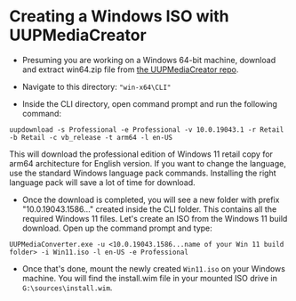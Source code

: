 # Creating a Windows ISO with UUPMediaCreator

- Presuming you are working on a Windows 64-bit machine, download and extract win64.zip file from [the UUPMediaCreator repo](https://github.com/gus33000/UUPMediaCreator). 
- Navigate to this directory: `"win-x64\CLI" `

-  Inside the CLI directory, open command prompt and run the following command:

```
uupdownload -s Professional -e Professional -v 10.0.19043.1 -r Retail -b Retail -c vb_release -t arm64 -l en-US
```

This will download the professional edition of Windows 11 retail copy for arm64 architecture for English version. If you want to change the language, 
use the standard Windows language pack commands. Installing the right language pack will save a lot of time for download. 

- Once the download is completed, you will see a new folder with prefix "10.0.19043.1586..." created inside the CLI folder. This 
  contains all the required Windows 11 files. Let's create an ISO from the Windows 11 build download. Open up the command prompt and type:

```
UUPMediaConverter.exe -u <10.0.19043.1586...name of your Win 11 build folder> -i Win11.iso -l en-US -e Professional
```

- Once that's done, mount the newly created `Win11.iso` on your Windows machine. You will find the install.wim file in your mounted ISO drive in `G:\sources\install.wim`. 
